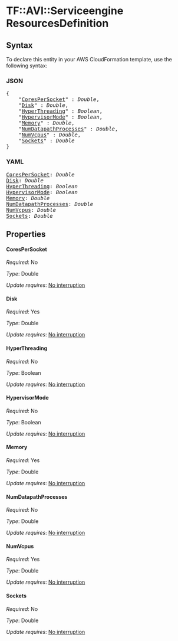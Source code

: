 # TF::AVI::Serviceengine ResourcesDefinition

## Syntax

To declare this entity in your AWS CloudFormation template, use the following syntax:

### JSON

<pre>
{
    "<a href="#corespersocket" title="CoresPerSocket">CoresPerSocket</a>" : <i>Double</i>,
    "<a href="#disk" title="Disk">Disk</a>" : <i>Double</i>,
    "<a href="#hyperthreading" title="HyperThreading">HyperThreading</a>" : <i>Boolean</i>,
    "<a href="#hypervisormode" title="HypervisorMode">HypervisorMode</a>" : <i>Boolean</i>,
    "<a href="#memory" title="Memory">Memory</a>" : <i>Double</i>,
    "<a href="#numdatapathprocesses" title="NumDatapathProcesses">NumDatapathProcesses</a>" : <i>Double</i>,
    "<a href="#numvcpus" title="NumVcpus">NumVcpus</a>" : <i>Double</i>,
    "<a href="#sockets" title="Sockets">Sockets</a>" : <i>Double</i>
}
</pre>

### YAML

<pre>
<a href="#corespersocket" title="CoresPerSocket">CoresPerSocket</a>: <i>Double</i>
<a href="#disk" title="Disk">Disk</a>: <i>Double</i>
<a href="#hyperthreading" title="HyperThreading">HyperThreading</a>: <i>Boolean</i>
<a href="#hypervisormode" title="HypervisorMode">HypervisorMode</a>: <i>Boolean</i>
<a href="#memory" title="Memory">Memory</a>: <i>Double</i>
<a href="#numdatapathprocesses" title="NumDatapathProcesses">NumDatapathProcesses</a>: <i>Double</i>
<a href="#numvcpus" title="NumVcpus">NumVcpus</a>: <i>Double</i>
<a href="#sockets" title="Sockets">Sockets</a>: <i>Double</i>
</pre>

## Properties

#### CoresPerSocket

_Required_: No

_Type_: Double

_Update requires_: [No interruption](https://docs.aws.amazon.com/AWSCloudFormation/latest/UserGuide/using-cfn-updating-stacks-update-behaviors.html#update-no-interrupt)

#### Disk

_Required_: Yes

_Type_: Double

_Update requires_: [No interruption](https://docs.aws.amazon.com/AWSCloudFormation/latest/UserGuide/using-cfn-updating-stacks-update-behaviors.html#update-no-interrupt)

#### HyperThreading

_Required_: No

_Type_: Boolean

_Update requires_: [No interruption](https://docs.aws.amazon.com/AWSCloudFormation/latest/UserGuide/using-cfn-updating-stacks-update-behaviors.html#update-no-interrupt)

#### HypervisorMode

_Required_: No

_Type_: Boolean

_Update requires_: [No interruption](https://docs.aws.amazon.com/AWSCloudFormation/latest/UserGuide/using-cfn-updating-stacks-update-behaviors.html#update-no-interrupt)

#### Memory

_Required_: Yes

_Type_: Double

_Update requires_: [No interruption](https://docs.aws.amazon.com/AWSCloudFormation/latest/UserGuide/using-cfn-updating-stacks-update-behaviors.html#update-no-interrupt)

#### NumDatapathProcesses

_Required_: No

_Type_: Double

_Update requires_: [No interruption](https://docs.aws.amazon.com/AWSCloudFormation/latest/UserGuide/using-cfn-updating-stacks-update-behaviors.html#update-no-interrupt)

#### NumVcpus

_Required_: Yes

_Type_: Double

_Update requires_: [No interruption](https://docs.aws.amazon.com/AWSCloudFormation/latest/UserGuide/using-cfn-updating-stacks-update-behaviors.html#update-no-interrupt)

#### Sockets

_Required_: No

_Type_: Double

_Update requires_: [No interruption](https://docs.aws.amazon.com/AWSCloudFormation/latest/UserGuide/using-cfn-updating-stacks-update-behaviors.html#update-no-interrupt)

